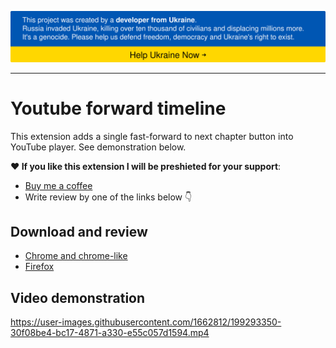 [![Stand With Ukraine](https://raw.githubusercontent.com/vshymanskyy/StandWithUkraine/main/banner-direct-single.svg)](https://vshymanskyy.github.io/StandWithUkraine)

---

# Youtube forward timeline
This extension adds a single fast-forward to next chapter button into YouTube player. See demonstration below.

**❤️ If you like this extension I will be preshieted for your support**:
- [Buy me a coffee](https://www.buymeacoffee.com/kozack)
- Write review by one of the links below 👇

## Download and review
- [Chrome and chrome-like](https://chrome.google.com/webstore/detail/youtube-next-chapter-butt/dnhblfjgbcgeoiidbbhephfmhamfkeak)
- [Firefox](https://addons.mozilla.org/uk/firefox/addon/youtube-next-chapter-button)


## Video demonstration

https://user-images.githubusercontent.com/1662812/199293350-30f08be4-bc17-4871-a330-e55c057d1594.mp4
